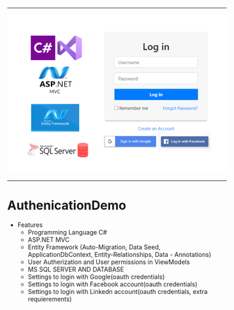 
---------------------------------------------------------

![ProjectLogo](https://github.com/zafeirisdimi/AuthenicationDemo/blob/e67bbbafd847c666dd5ad32c3f2eb6ce62c662f9/img/AuthenticationDemo.png)

-----------------------------------------------------

# AuthenicationDemo #

- Features 
  - Programming Language C#
  - ASP.NET MVC
  - Entity Framework (Auto-Migration, Data Seed, ApplicationDbContext, Entity-Relationships, Data - Annotations)
  - User Autherization and User permissions in ViewModels
  - MS SQL SERVER AND DATABASE
  - Settings to login with Google(oauth credentials)
  - Settings to login with Facebook account(oauth credentials)
  - Settings to login with Linkedn account(oauth credentials, extra requierements)


